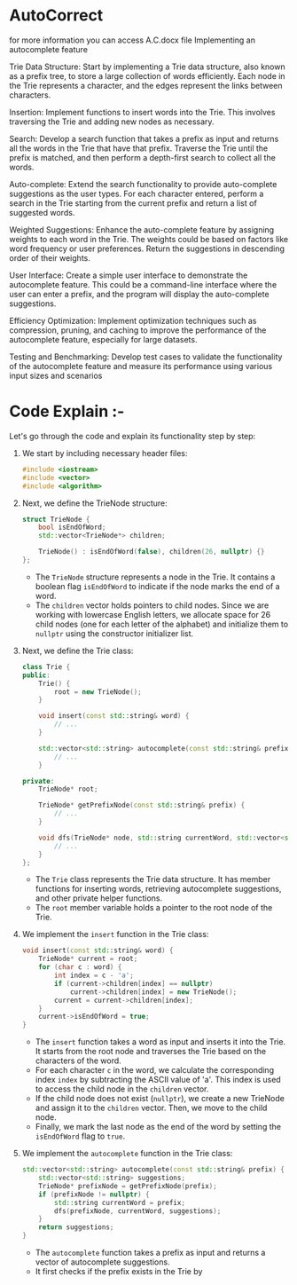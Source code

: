 # AutoCorrect

for more information you can access A.C.docx file 
Implementing an autocomplete feature  


Trie Data Structure: Start by implementing a Trie data structure, also known as a prefix tree, to store a large collection of words efficiently. Each node in the Trie represents a character, and the edges represent the links between characters.

Insertion: Implement functions to insert words into the Trie. This involves traversing the Trie and adding new nodes as necessary.

Search: Develop a search function that takes a prefix as input and returns all the words in the Trie that have that prefix. Traverse the Trie until the prefix is matched, and then perform a depth-first search to collect all the words.

Auto-complete: Extend the search functionality to provide auto-complete suggestions as the user types. For each character entered, perform a search in the Trie starting from the current prefix and return a list of suggested words.

Weighted Suggestions: Enhance the auto-complete feature by assigning weights to each word in the Trie. The weights could be based on factors like word frequency or user preferences. Return the suggestions in descending order of their weights.

User Interface: Create a simple user interface to demonstrate the autocomplete feature. This could be a command-line interface where the user can enter a prefix, and the program will display the auto-complete suggestions.

Efficiency Optimization: Implement optimization techniques such as compression, pruning, and caching to improve the performance of the autocomplete feature, especially for large datasets.

Testing and Benchmarking: Develop test cases to validate the functionality of the autocomplete feature and measure its performance using various input sizes and scenarios

# Code Explain :-

Let's go through the code and explain its functionality step by step:

1. We start by including necessary header files:
   ```cpp
   #include <iostream>
   #include <vector>
   #include <algorithm>
   ```

2. Next, we define the TrieNode structure:
   ```cpp
   struct TrieNode {
       bool isEndOfWord;
       std::vector<TrieNode*> children;

       TrieNode() : isEndOfWord(false), children(26, nullptr) {}
   };
   ```
   - The `TrieNode` structure represents a node in the Trie. It contains a boolean flag `isEndOfWord` to indicate if the node marks the end of a word.
   - The `children` vector holds pointers to child nodes. Since we are working with lowercase English letters, we allocate space for 26 child nodes (one for each letter of the alphabet) and initialize them to `nullptr` using the constructor initializer list.

3. Next, we define the Trie class:
   ```cpp
   class Trie {
   public:
       Trie() {
           root = new TrieNode();
       }

       void insert(const std::string& word) {
           // ...
       }

       std::vector<std::string> autocomplete(const std::string& prefix) {
           // ...
       }

   private:
       TrieNode* root;

       TrieNode* getPrefixNode(const std::string& prefix) {
           // ...
       }

       void dfs(TrieNode* node, std::string currentWord, std::vector<std::string>& suggestions) {
           // ...
       }
   };
   ```
   - The `Trie` class represents the Trie data structure. It has member functions for inserting words, retrieving autocomplete suggestions, and other private helper functions.
   - The `root` member variable holds a pointer to the root node of the Trie.

4. We implement the `insert` function in the Trie class:
   ```cpp
   void insert(const std::string& word) {
       TrieNode* current = root;
       for (char c : word) {
           int index = c - 'a';
           if (current->children[index] == nullptr)
               current->children[index] = new TrieNode();
           current = current->children[index];
       }
       current->isEndOfWord = true;
   }
   ```
   - The `insert` function takes a word as input and inserts it into the Trie. It starts from the root node and traverses the Trie based on the characters of the word.
   - For each character `c` in the word, we calculate the corresponding index `index` by subtracting the ASCII value of 'a'. This index is used to access the child node in the `children` vector.
   - If the child node does not exist (`nullptr`), we create a new TrieNode and assign it to the `children` vector. Then, we move to the child node.
   - Finally, we mark the last node as the end of the word by setting the `isEndOfWord` flag to `true`.

5. We implement the `autocomplete` function in the Trie class:
   ```cpp
   std::vector<std::string> autocomplete(const std::string& prefix) {
       std::vector<std::string> suggestions;
       TrieNode* prefixNode = getPrefixNode(prefix);
       if (prefixNode != nullptr) {
           std::string currentWord = prefix;
           dfs(prefixNode, currentWord, suggestions);
       }
       return suggestions;
   }
   ```
   - The `autocomplete` function takes a prefix as input and returns a vector of autocomplete suggestions.
   - It first checks if the prefix exists in the Trie by
